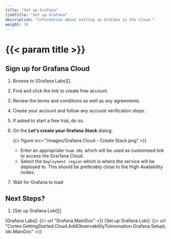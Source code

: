 ```yaml
---
title: "Set up Grafana"
linkTitle: "Set up Grafana"
description: "Information about setting up Grafana in the cloud."
weight: 30
---
```


# {{< param title >}}

## Sign up for Grafana Cloud

1. Browse to [Grafana Labs][].
1. Find and click the link to create free account.
1. Review the terms and conditions as well as any agreements.
1. Create your account and follow any account verification steps.
1. If asked to start a free trial, do so.
1. On the **Let's create your Grafana Stack** dialog:
  
   {{< figure src="/images/Grafana Cloud - Create Stack.png" >}}

   * Enter an appropriate `Team URL` which will be used as customised link to access the Grarfana Cloud.
   * Select the `Deployment region` which is where the service will be deployed to. This should be preferably close to the High Availability nodes.

1. Wait for Grafana to load

## Next Steps?

1. [Set up Grafana Loki][]

<!-- Other links -->
[Grafana Labs]: {{< url "Grafana.MainDoc" >}}
[Set up Grafana Loki]: {{< url "Cortex.GettingStarted.Cloud.AddObservabilityToInnovation.Grafana.SetupLoki.MainDoc" >}}
